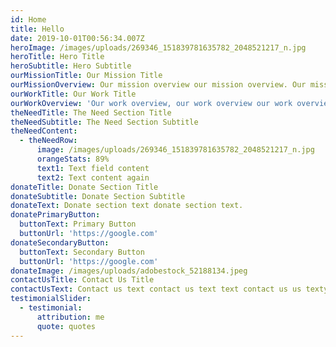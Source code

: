 ```yaml
---
id: Home
title: Hello
date: 2019-10-01T00:56:34.007Z
heroImage: /images/uploads/269346_151839781635782_2048521217_n.jpg
heroTitle: Hero Title
heroSubtitle: Hero Subtitle
ourMissionTitle: Our Mission Title
ourMissionOverview: Our mission overview our mission overview. Our mission overview.
ourWorkTitle: Our Work Title
ourWorkOverview: 'Our work overview, our work overview our work overview. Our work overview.'
theNeedTitle: The Need Section Title
theNeedSubtitle: The Need Section Subtitle
theNeedContent:
  - theNeedRow:
      image: /images/uploads/269346_151839781635782_2048521217_n.jpg
      orangeStats: 89%
      text1: Text field content
      text2: Text content again
donateTitle: Donate Section Title
donateSubtitle: Donate Section Subtitle
donateText: Donate section text donate section text.
donatePrimaryButton:
  buttonText: Primary Button
  buttonUrl: 'https://google.com'
donateSecondaryButton:
  buttonText: Secondary Button
  buttonUrl: 'https://google.com'
donateImage: /images/uploads/adobestock_52188134.jpeg
contactUsTitle: Contact Us Title
contactUsText: Contact us text contact us text text contact us us texty wexty.
testimonialSlider:
  - testimonial:
      attribution: me
      quote: quotes
---
```


